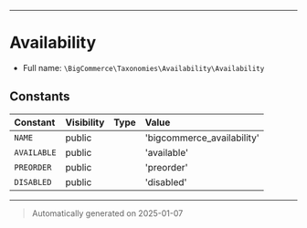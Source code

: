 ***

# Availability





* Full name: `\BigCommerce\Taxonomies\Availability\Availability`


## Constants

| Constant | Visibility | Type | Value |
|:---------|:-----------|:-----|:------|
|`NAME`|public| |&#039;bigcommerce_availability&#039;|
|`AVAILABLE`|public| |&#039;available&#039;|
|`PREORDER`|public| |&#039;preorder&#039;|
|`DISABLED`|public| |&#039;disabled&#039;|




***
> Automatically generated on 2025-01-07
